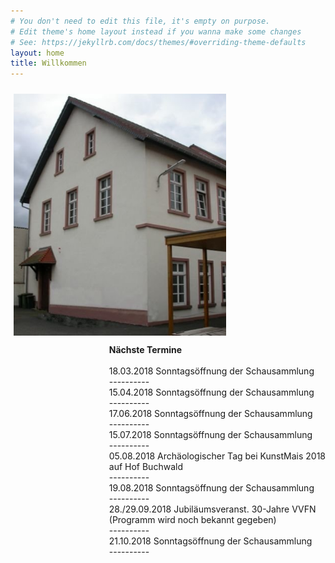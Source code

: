 ```yaml
---
# You don't need to edit this file, it's empty on purpose.
# Edit theme's home layout instead if you wanna make some changes
# See: https://jekyllrb.com/docs/themes/#overriding-theme-defaults
layout: home
title: Willkommen
---
```


<p><img src="images/Archivgebaeude.jpg" border="0" width="340" style="margin-top: 10px; margin-left: 5px; margin-right: 5px; float: left;" />
<p style="float:right"><strong>Nächste Termine</strong><br/>
<br/>
18.03.2018 Sonntagsöffnung der Schausammlung<br />
  ---------- <br/>
15.04.2018 Sonntagsöffnung der Schausammlung<br />
  ---------- <br/>
17.06.2018 Sonntagsöffnung der Schausammlung<br />
  ---------- <br/>
15.07.2018 Sonntagsöffnung der Schausammlung<br />
  ---------- <br/>
05.08.2018 Archäologischer Tag bei KunstMais 2018<br />
 auf Hof Buchwald<br />
  ---------- <br/>
19.08.2018 Sonntagsöffnung der Schausammlung<br />
  ---------- <br/>
28./29.09.2018 Jubiläumsveranst. 30-Jahre VVFN<br />
               (Programm wird noch bekannt gegeben)<br />
  ---------- <br/>
21.10.2018 Sonntagsöffnung der Schausammlung<br />
  ---------- <br/>
<br/>
                   </p></p>

<!--Vom Nidderauer Rathaus aus fahren Sie Richtung Friedberg immer geradeaus, im Stadtteil Heldenbergen nach dem Wolle-Laden rechts in die Mittelstraße, nach etwa 100 Metern biegen Sie links in die Hofeinfahrt auf das Gelände „Mittelburg“. Vor dem Archivgebäude stehen drei Parkplätze zur Verfügung. Weitere Parkplätze befinden sich am „Hessischen Hof“, von dort führt eine Treppe hinunter auf das Mittelburg-Gelände.
Zu Fuß gehen Sie an der Nidder entlang nach Heldenbergen, durch die Mühlstraße, unterhalb des Schlosses der Familie Leonhardi vorbei und immer geradeaus über die Bahnhofstraße in die Untergasse. Von dort führt ein Fußweg hinter einem Friseurgeschäft links auf das Mittelburggelände. 
**Mittelburggelände unterhalb „Hessischer Hof“**  
![Archivgebaeude](/images/Archivgebaeude.jpg)


-->
